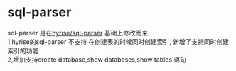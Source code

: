 # sql-parser

sql-parser 是在[hyrise/sql-parser](https://github.com/hyrise/sql-parser) 基础上修改而来  
1,hyrise的sql-parser 不支持 在创建表的时候同时创建索引, 新增了支持同时创建索引的功能  
2,增加支持create database,show databases,show tables 语句  
